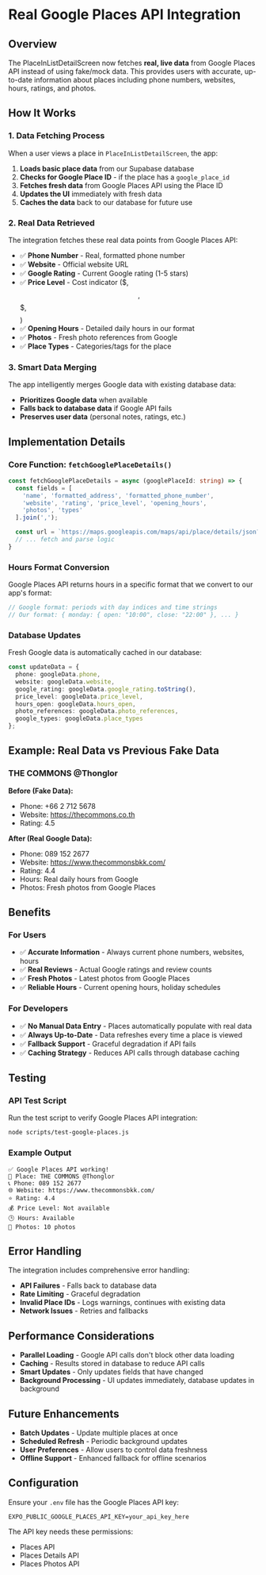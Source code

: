# Real Google Places API Integration

## Overview
The PlaceInListDetailScreen now fetches **real, live data** from Google Places API instead of using fake/mock data. This provides users with accurate, up-to-date information about places including phone numbers, websites, hours, ratings, and photos.

## How It Works

### 1. Data Fetching Process
When a user views a place in `PlaceInListDetailScreen`, the app:

1. **Loads basic place data** from our Supabase database
2. **Checks for Google Place ID** - if the place has a `google_place_id`
3. **Fetches fresh data** from Google Places API using the Place ID
4. **Updates the UI** immediately with fresh data
5. **Caches the data** back to our database for future use

### 2. Real Data Retrieved
The integration fetches these real data points from Google Places API:

- ✅ **Phone Number** - Real, formatted phone number
- ✅ **Website** - Official website URL
- ✅ **Google Rating** - Current Google rating (1-5 stars)
- ✅ **Price Level** - Cost indicator ($, $$, $$$, $$$$)
- ✅ **Opening Hours** - Detailed daily hours in our format
- ✅ **Photos** - Fresh photo references from Google
- ✅ **Place Types** - Categories/tags for the place

### 3. Smart Data Merging
The app intelligently merges Google data with existing database data:
- **Prioritizes Google data** when available
- **Falls back to database data** if Google API fails
- **Preserves user data** (personal notes, ratings, etc.)

## Implementation Details

### Core Function: `fetchGooglePlaceDetails()`
```typescript
const fetchGooglePlaceDetails = async (googlePlaceId: string) => {
  const fields = [
    'name', 'formatted_address', 'formatted_phone_number',
    'website', 'rating', 'price_level', 'opening_hours',
    'photos', 'types'
  ].join(',');

  const url = `https://maps.googleapis.com/maps/api/place/details/json?place_id=${googlePlaceId}&fields=${fields}&key=${apiKey}`;
  // ... fetch and parse logic
}
```

### Hours Format Conversion
Google Places API returns hours in a specific format that we convert to our app's format:
```typescript
// Google format: periods with day indices and time strings
// Our format: { monday: { open: "10:00", close: "22:00" }, ... }
```

### Database Updates
Fresh Google data is automatically cached in our database:
```typescript
const updateData = {
  phone: googleData.phone,
  website: googleData.website,
  google_rating: googleData.google_rating.toString(),
  price_level: googleData.price_level,
  hours_open: googleData.hours_open,
  photo_references: googleData.photo_references,
  google_types: googleData.place_types
};
```

## Example: Real Data vs Previous Fake Data

### THE COMMONS @Thonglor
**Before (Fake Data):**
- Phone: +66 2 712 5678
- Website: https://thecommons.co.th
- Rating: 4.5

**After (Real Google Data):**
- Phone: 089 152 2677
- Website: https://www.thecommonsbkk.com/
- Rating: 4.4
- Hours: Real daily hours from Google
- Photos: Fresh photos from Google Places

## Benefits

### For Users
- ✅ **Accurate Information** - Always current phone numbers, websites, hours
- ✅ **Real Reviews** - Actual Google ratings and review counts
- ✅ **Fresh Photos** - Latest photos from Google Places
- ✅ **Reliable Hours** - Current opening hours, holiday schedules

### For Developers
- ✅ **No Manual Data Entry** - Places automatically populate with real data
- ✅ **Always Up-to-Date** - Data refreshes every time a place is viewed
- ✅ **Fallback Support** - Graceful degradation if API fails
- ✅ **Caching Strategy** - Reduces API calls through database caching

## Testing

### API Test Script
Run the test script to verify Google Places API integration:
```bash
node scripts/test-google-places.js
```

### Example Output
```
✅ Google Places API working!
📍 Place: THE COMMONS @Thonglor
📞 Phone: 089 152 2677
🌐 Website: https://www.thecommonsbkk.com/
⭐ Rating: 4.4
💰 Price Level: Not available
🕒 Hours: Available
📸 Photos: 10 photos
```

## Error Handling

The integration includes comprehensive error handling:
- **API Failures** - Falls back to database data
- **Rate Limiting** - Graceful degradation
- **Invalid Place IDs** - Logs warnings, continues with existing data
- **Network Issues** - Retries and fallbacks

## Performance Considerations

- **Parallel Loading** - Google API calls don't block other data loading
- **Caching** - Results stored in database to reduce API calls
- **Smart Updates** - Only updates fields that have changed
- **Background Processing** - UI updates immediately, database updates in background

## Future Enhancements

- **Batch Updates** - Update multiple places at once
- **Scheduled Refresh** - Periodic background updates
- **User Preferences** - Allow users to control data freshness
- **Offline Support** - Enhanced fallback for offline scenarios

## Configuration

Ensure your `.env` file has the Google Places API key:
```
EXPO_PUBLIC_GOOGLE_PLACES_API_KEY=your_api_key_here
```

The API key needs these permissions:
- Places API
- Places Details API
- Places Photos API 